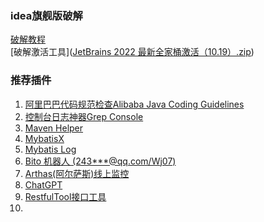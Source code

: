 
### idea旗舰版破解
  [破解教程](https://www.quanxiaoha.com/article/idea-pojie.html)  
  [破解激活工具]([JetBrains  2022 最新全家桶激活（10.19）.zip](JetBrains%20%202022%20%D7%EE%D0%C2%C8%AB%BC%D2%CD%B0%BC%A4%BB%EE%A3%A810.19%A3%A9.zip))

###  推荐插件
1. [阿里巴巴代码规范检查Alibaba Java Coding Guidelines ](https://plugins.jetbrains.com/plugin/14109-alibaba-java-coding-guidelines-xenoamess-tpm-)  
2. [控制台日志神器Grep Console ](https://plugins.jetbrains.com/plugin/7125-grep-console)   
3. [Maven Helper ](https://plugins.jetbrains.com/plugin/7179-maven-helper)  
4. [MybatisX ](https://plugins.jetbrains.com/plugin/10119-mybatisx)  
5. [Mybatis Log ](https://plugins.jetbrains.com/plugin/17898-mybatis-log-free)  
6. [Bito 机器人 (243***@qq.com/Wj07)](https://plugins.jetbrains.com/plugin/18289-bito--chatgpt-to-write-code-explain-code-create-tests)  
7. [Arthas(阿尔萨斯)线上监控 ](https://plugins.jetbrains.com/plugin/13581-arthas-idea)  
8. [ChatGPT](https://plugins.jetbrains.com/plugin/20603-chatgpt)
9. [RestfulTool接口工具](https://plugins.jetbrains.com/plugin/14280-restfultool)
10.

